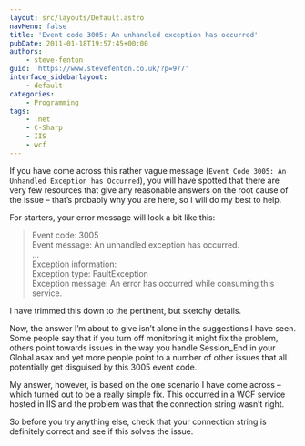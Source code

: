 ```yaml
---
layout: src/layouts/Default.astro
navMenu: false
title: 'Event code 3005: An unhandled exception has occurred'
pubDate: 2011-01-18T19:57:45+00:00
authors:
    - steve-fenton
guid: 'https://www.stevefenton.co.uk/?p=977'
interface_sidebarlayout:
    - default
categories:
    - Programming
tags:
    - .net
    - C-Sharp
    - IIS
    - wcf
---
```


If you have come across this rather vague message (`Event Code 3005: An Unhandled Exception has Occurred`), you will have spotted that there are very few resources that give any reasonable answers on the root cause of the issue – that’s probably why you are here, so I will do my best to help.

For starters, your error message will look a bit like this:

> Event code: 3005  
> Event message: An unhandled exception has occurred.  
> …  
> Exception information:  
> Exception type: FaultException  
> Exception message: An error has occurred while consuming this service.

I have trimmed this down to the pertinent, but sketchy details.

Now, the answer I’m about to give isn’t alone in the suggestions I have seen. Some people say that if you turn off monitoring it might fix the problem, others point towards issues in the way you handle Session\_End in your Global.asax and yet more people point to a number of other issues that all potentially get disguised by this 3005 event code.

My answer, however, is based on the one scenario I have come across – which turned out to be a really simple fix. This occurred in a WCF service hosted in IIS and the problem was that the connection string wasn’t right.

So before you try anything else, check that your connection string is definitely correct and see if this solves the issue.